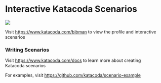 # Interactive Katacoda Scenarios

[![](http://shields.katacoda.com/katacoda/bibman/count.svg)](https://www.katacoda.com/bibman "Get your profile on Katacoda.com")

Visit https://www.katacoda.com/bibman to view the profile and interactive scenarios

### Writing Scenarios
Visit https://www.katacoda.com/docs to learn more about creating Katacoda scenarios

For examples, visit https://github.com/katacoda/scenario-example
